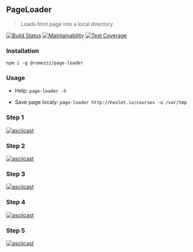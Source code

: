 ## PageLoader
> Loads html page into a local directory

[![Build Status](https://travis-ci.com/Romez/backend-project-lvl3.svg?branch=master)](https://travis-ci.com/Romez/backend-project-lvl3)
[![Maintainability](https://api.codeclimate.com/v1/badges/cc533281c76759aad13e/maintainability)](https://codeclimate.com/github/Romez/backend-project-lvl3/maintainability)
[![Test Coverage](https://api.codeclimate.com/v1/badges/cc533281c76759aad13e/test_coverage)](https://codeclimate.com/github/Romez/backend-project-lvl3/test_coverage)

### Installation
`npm i -g @romezzz/page-loader`

### Usage
* Help: `page-loader -h`

* Save page localy: `page-loader http://hexlet.io/courses -o /var/tmp`

### Step 1
[![asciicast](https://asciinema.org/a/269803.svg)](https://asciinema.org/a/269803)

### Step 2
[![asciicast](https://asciinema.org/a/275821.svg)](https://asciinema.org/a/275821)

### Step 3
[![asciicast](https://asciinema.org/a/275834.svg)](https://asciinema.org/a/275834)

### Step 4
[![asciicast](https://asciinema.org/a/275881.svg)](https://asciinema.org/a/275881)

### Step 5
[![asciicast](https://asciinema.org/a/275896.svg)](https://asciinema.org/a/275896)
